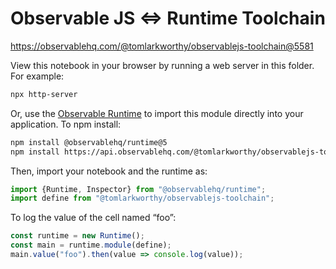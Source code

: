 # Observable JS <=> Runtime Toolchain

https://observablehq.com/@tomlarkworthy/observablejs-toolchain@5581

View this notebook in your browser by running a web server in this folder. For
example:

~~~sh
npx http-server
~~~

Or, use the [Observable Runtime](https://github.com/observablehq/runtime) to
import this module directly into your application. To npm install:

~~~sh
npm install @observablehq/runtime@5
npm install https://api.observablehq.com/@tomlarkworthy/observablejs-toolchain.tgz?v=3
~~~

Then, import your notebook and the runtime as:

~~~js
import {Runtime, Inspector} from "@observablehq/runtime";
import define from "@tomlarkworthy/observablejs-toolchain";
~~~

To log the value of the cell named “foo”:

~~~js
const runtime = new Runtime();
const main = runtime.module(define);
main.value("foo").then(value => console.log(value));
~~~
